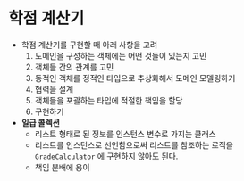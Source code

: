 # 학점 계산기

- 학점 계산기를 구현할 때 아래 사항을 고려
    1. 도메인을 구성하는 객체에는 어떤 것들이 있는지 고민
    2. 객체들 간의 관계를 고민
    3. 동적인 객체를 정적인 타입으로 추상화해서 도메인 모델링하기
    4. 협력을 설계
    5. 객체들을 포괄하는 타입에 적절한 책임을 할당
    6. 구현하기
- **일급 콜렉션**
    - 리스트 형태로 된 정보를 인스턴스 변수로 가지는 클래스
    - 리스트를 인스턴스로 선언함으로써 리스트를 참조하는 로직을 `GradeCalculator` 에 구현하지 않아도 된다.
    - 책임 분배에 용이